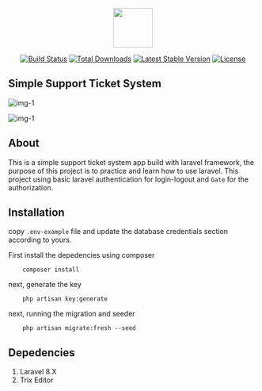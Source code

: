 <p align="center"><a href="javascript:void(0);" target="_blank"><img src="https://i.ibb.co/vwWXbPq/fd6cbedb32c046e3b3e505080182ba67.png" width="80"></a></p>

<p align="center">
<a href="https://travis-ci.org/laravel/framework"><img src="https://travis-ci.org/laravel/framework.svg" alt="Build Status"></a>
<a href="https://packagist.org/packages/laravel/framework"><img src="https://img.shields.io/packagist/dt/laravel/framework" alt="Total Downloads"></a>
<a href="https://packagist.org/packages/laravel/framework"><img src="https://img.shields.io/packagist/v/laravel/framework" alt="Latest Stable Version"></a>
<a href="https://packagist.org/packages/laravel/framework"><img src="https://img.shields.io/packagist/l/laravel/framework" alt="License"></a>
</p>

## Simple Support Ticket System

![img-1](https://i.ibb.co/BfVGzgX/screencapture-support-ticket-test-dashboard-2021-08-29-21-58-53.png)

![img-1](https://i.ibb.co/t2myn7Z/screencapture-support-ticket-test-ticket-1-2021-08-29-21-59-22.png)

## About
This is a simple support ticket system app build with laravel framework, the purpose of this project is to practice and learn how to use laravel. This project using basic laravel authentication for login-logout and `Gate` for the authorization.

## Installation
copy `.env-example` file and update the database credentials section according to yours.

First install the depedencies using composer
```
    composer install
```
next, generate the key
```
    php artisan key:generate
```
next, running the migration and seeder
```
    php artisan migrate:fresh --seed
```

## Depedencies
1. Laravel 8.X
2. Trix Editor
